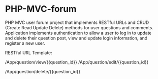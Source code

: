 # PHP-MVC-forum
PHP MVC user forum project that implements RESTful URLs and CRUD (Create Read Update Delete) methods for user questions and comments. Application implements authentication to allow a user to log in to update and delete their question post, view and update login information, and register a new user.

RESTful URL Template: 

/App/question/view/{{question_id}}
/App/question/edit/{{question_id}}

/App/question/delete/{{question_id}}
